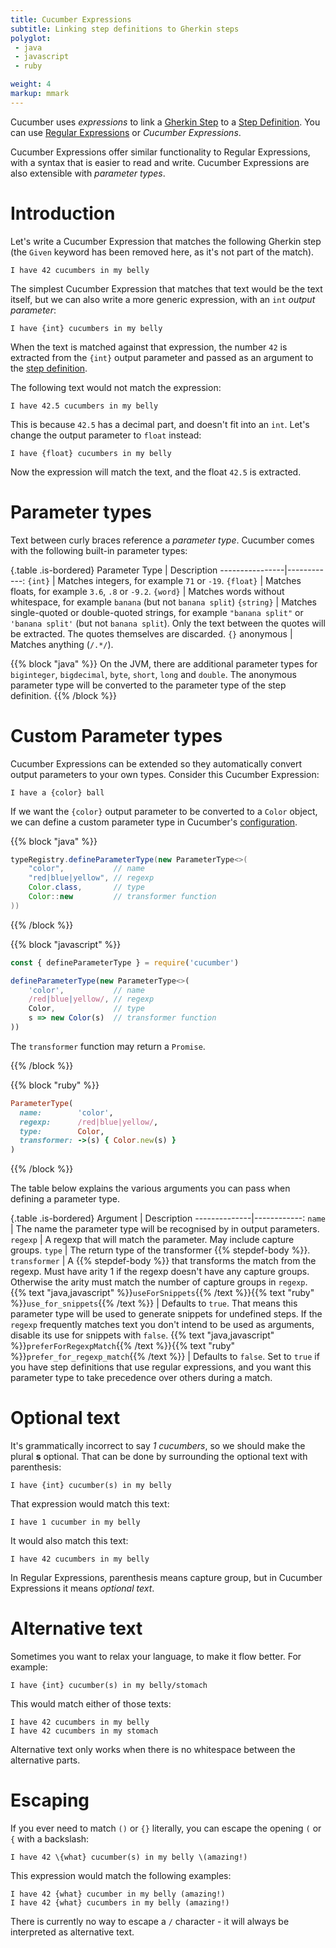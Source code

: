 ```yaml
---
title: Cucumber Expressions
subtitle: Linking step definitions to Gherkin steps
polyglot:
 - java
 - javascript
 - ruby

weight: 4
markup: mmark
---
```


Cucumber uses *expressions* to link a [Gherkin Step](/gherkin/reference#steps)
to a [Step Definition](/cucumber/step-definitions). You can use
[Regular Expressions](https://en.wikipedia.org/wiki/Regular_expression) or *Cucumber Expressions*.

Cucumber Expressions offer similar functionality to Regular Expressions, with a syntax 
that is easier to read and write. Cucumber Expressions are also
extensible with *parameter types*.

# Introduction

Let's write a Cucumber Expression that matches the following Gherkin step (the `Given`
keyword has been removed here, as it's not part of the match).

    I have 42 cucumbers in my belly

The simplest Cucumber Expression that matches that text would be the text itself,
but we can also write a more generic expression, with an `int` *output parameter*:

    I have {int} cucumbers in my belly

When the text is matched against that expression, the number `42` is extracted
from the `{int}` output parameter and passed as an argument to the [step definition](/cucumber/step-definitions).

The following text would not match the expression:

    I have 42.5 cucumbers in my belly

This is because `42.5` has a decimal part, and doesn't fit into an `int`.
Let's change the output parameter to `float` instead:

    I have {float} cucumbers in my belly

Now the expression will match the text, and the float `42.5` is extracted.

# Parameter types

Text between curly braces reference a *parameter type*. Cucumber comes with
the following built-in parameter types:

{.table .is-bordered}
Parameter Type  | Description
----------------|------------:
`{int}`         | Matches integers, for example `71` or `-19`.
`{float}`       | Matches floats, for example `3.6`, `.8` or `-9.2`.
`{word}`        | Matches words without whitespace, for example `banana` (but not `banana split`)
`{string}`      | Matches single-quoted or double-quoted strings, for example `"banana split"` or `'banana split'` (but not `banana split`). Only the text between the quotes will be extracted. The quotes themselves are discarded.
`{}` anonymous  | Matches anything (`/.*/`). 

{{% block "java" %}}
On the JVM, there are additional parameter types for `biginteger`, `bigdecimal`,
`byte`, `short`, `long` and `double`. The anonymous parameter type will be 
converted to the parameter type of the step definition.
{{% /block %}}

# Custom Parameter types

Cucumber Expressions can be extended so they automatically convert
output parameters to your own types. Consider this Cucumber Expression:

    I have a {color} ball

If we want the `{color}` output parameter to be converted to a `Color` object,
we can define a custom parameter type in Cucumber's [configuration](/cucumber/configuration).

{{% block "java" %}}
```java
typeRegistry.defineParameterType(new ParameterType<>(
    "color",           // name
    "red|blue|yellow", // regexp
    Color.class,       // type
    Color::new         // transformer function
))
```
{{% /block %}}

{{% block "javascript" %}}
```javascript
const { defineParameterType } = require('cucumber')

defineParameterType(new ParameterType<>(
    'color',           // name
    /red|blue|yellow/, // regexp
    Color,             // type
    s => new Color(s)  // transformer function
))
```

The `transformer` function may return a `Promise`.

{{% /block %}}

{{% block "ruby" %}}
```ruby
ParameterType(
  name:        'color',
  regexp:      /red|blue|yellow/,
  type:        Color,
  transformer: ->(s) { Color.new(s) }
)
```
{{% /block %}}

The table below explains the various arguments you can pass when defining
a parameter type.

{.table .is-bordered}
Argument      | Description
--------------|------------:
`name`        | The name the parameter type will be recognised by in output parameters.
`regexp`      | A regexp that will match the parameter. May include capture groups.
`type`        | The return type of the transformer {{% stepdef-body %}}.
`transformer` | A {{% stepdef-body %}} that transforms the match from the regexp. Must have arity 1 if the regexp doesn't have any capture groups. Otherwise the arity must match the number of capture groups in `regexp`.
{{% text "java,javascript" %}}`useForSnippets`{{% /text %}}{{% text "ruby" %}}`use_for_snippets`{{% /text %}} | Defaults to `true`. That means this parameter type will be used to generate snippets for undefined steps. If the `regexp` frequently matches text you don't intend to be used as arguments, disable its use for snippets with `false`.
{{% text "java,javascript" %}}`preferForRegexpMatch`{{% /text %}}{{% text "ruby" %}}`prefer_for_regexp_match`{{% /text %}} | Defaults to `false`. Set to `true` if you have step definitions that use regular expressions, and you want this parameter type to take precedence over others during a match.

# Optional text

It's grammatically incorrect to say *1 cucumbers*, so we should make the plural **s**
optional. That can be done by surrounding the optional text with parenthesis:

    I have {int} cucumber(s) in my belly

That expression would match this text:

    I have 1 cucumber in my belly

It would also match this text:

    I have 42 cucumbers in my belly

In Regular Expressions, parenthesis means capture group, but in Cucumber Expressions
it means *optional text*.

# Alternative text

Sometimes you want to relax your language, to make it flow better. For example:

    I have {int} cucumber(s) in my belly/stomach

This would match either of those texts:

    I have 42 cucumbers in my belly
    I have 42 cucumbers in my stomach

Alternative text only works when there is no whitespace between the alternative parts.

# Escaping

If you ever need to match `()` or `{}` literally, you can escape the
opening `(` or `{` with a backslash:

    I have 42 \{what} cucumber(s) in my belly \(amazing!)

This expression would match the following examples:

    I have 42 {what} cucumber in my belly (amazing!)
    I have 42 {what} cucumbers in my belly (amazing!)

There is currently no way to escape a `/` character - it will always be interpreted
as alternative text.
